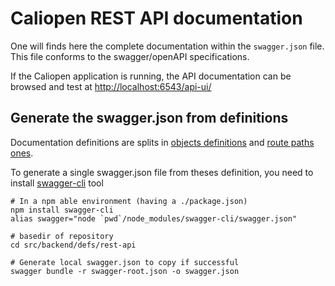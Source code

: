 # Caliopen REST API documentation

One will finds here the complete documentation within the `swagger.json` file. This file conforms to the swagger/openAPI specifications. 

If the Caliopen application is running, the API documentation can be browsed and test at [http://localhost:6543/api-ui/](http://localhost:6543/api-ui/)


## Generate the swagger.json from definitions

Documentation definitions are splits in [objects definitions](https://github.com/CaliOpen/Caliopen/tree/master/src/backend/defs/rest-api/objects) and [route paths ones](https://github.com/CaliOpen/Caliopen/tree/master/src/backend/defs/rest-api/paths).

To generate a single swagger.json file from theses definition, you need to install [swagger-cli](https://www.npmjs.com/package/swagger-cli) tool

```
# In a npm able environment (having a ./package.json)
npm install swagger-cli
alias swagger="node `pwd`/node_modules/swagger-cli/swagger.json"

# basedir of repository
cd src/backend/defs/rest-api

# Generate local swagger.json to copy if successful
swagger bundle -r swagger-root.json -o swagger.json

```
